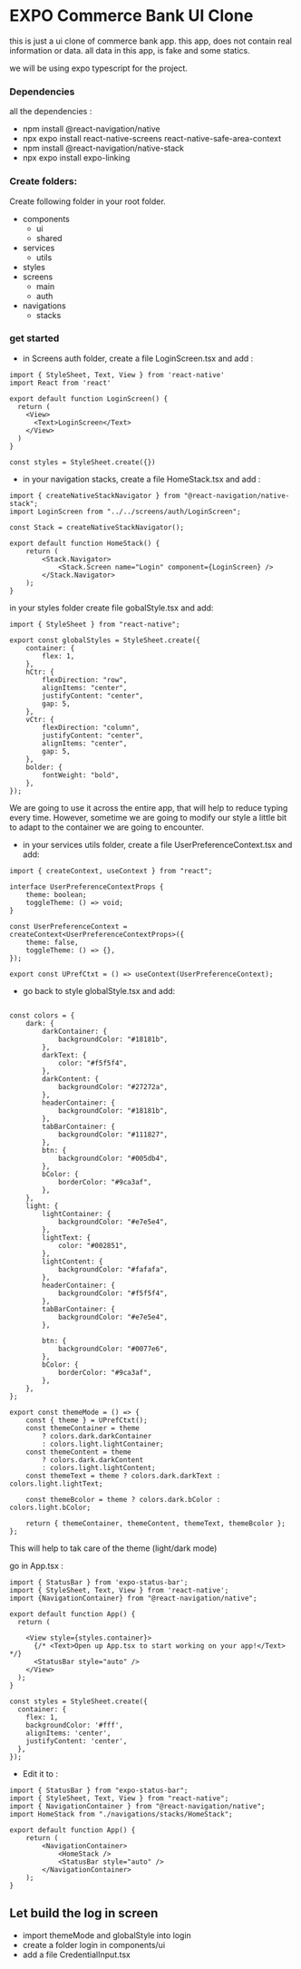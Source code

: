 # EXPO Commerce Bank UI Clone 

this is just a ui clone of commerce bank app. this app, does not contain real information or data. all data in this app, is fake and some statics.

we will be using expo typescript for the project.


### Dependencies

all the dependencies : 

- npm install @react-navigation/native
- npx expo install react-native-screens react-native-safe-area-context
- npm install @react-navigation/native-stack
- npx expo install expo-linking


### Create folders: 

Create following folder in your root folder.

- components
  - ui
  - shared
- services
  - utils
- styles
- screens
  - main
  - auth 
- navigations
  - stacks


### get started

- in Screens auth folder, create a file LoginScreen.tsx and add : 
  
```
import { StyleSheet, Text, View } from 'react-native'
import React from 'react'

export default function LoginScreen() {
  return (
    <View>
      <Text>LoginScreen</Text>
    </View>
  )
}

const styles = StyleSheet.create({})
```

- in your navigation stacks, create a file HomeStack.tsx and add :
  
```
import { createNativeStackNavigator } from "@react-navigation/native-stack";
import LoginScreen from "../../screens/auth/LoginScreen";

const Stack = createNativeStackNavigator();

export default function HomeStack() {
	return (
		<Stack.Navigator>
			<Stack.Screen name="Login" component={LoginScreen} />
		</Stack.Navigator>
	);
}

```

in your styles folder create file gobalStyle.tsx and add: 

```
import { StyleSheet } from "react-native";

export const globalStyles = StyleSheet.create({
	container: {
		flex: 1,
	},
	hCtr: {
		flexDirection: "row",
		alignItems: "center",
		justifyContent: "center",
		gap: 5,
	},
	vCtr: {
		flexDirection: "column",
		justifyContent: "center",
		alignItems: "center",
		gap: 5,
	},
	bolder: {
		fontWeight: "bold",
	},
});
```
We are going to use it across the entire app, that will help to reduce typing every time. However, sometime we are going to modify our style a little bit to adapt to the container we are going to encounter.

- in your services utils folder, create a file UserPreferenceContext.tsx and add: 
  
```
import { createContext, useContext } from "react";

interface UserPreferenceContextProps {
	theme: boolean;
	toggleTheme: () => void;
}

const UserPreferenceContext = createContext<UserPreferenceContextProps>({
	theme: false,
	toggleTheme: () => {},
});

export const UPrefCtxt = () => useContext(UserPreferenceContext);
```
- go back to style globalStyle.tsx and add: 

``` 

const colors = {
	dark: {
		darkContainer: {
			backgroundColor: "#18181b",
		},
		darkText: {
			color: "#f5f5f4",
		},
		darkContent: {
			backgroundColor: "#27272a",
		},
		headerContainer: {
			backgroundColor: "#18181b",
		},
		tabBarContainer: {
			backgroundColor: "#111827",
		},
		btn: {
			backgroundColor: "#005db4",
		},
		bColor: {
			borderColor: "#9ca3af",
		},
	},
	light: {
		lightContainer: {
			backgroundColor: "#e7e5e4",
		},
		lightText: {
			color: "#002851",
		},
		lightContent: {
			backgroundColor: "#fafafa",
		},
		headerContainer: {
			backgroundColor: "#f5f5f4",
		},
		tabBarContainer: {
			backgroundColor: "#e7e5e4",
		},

		btn: {
			backgroundColor: "#0077e6",
		},
		bColor: {
			borderColor: "#9ca3af",
		},
	},
};

export const themeMode = () => {
	const { theme } = UPrefCtxt();
	const themeContainer = theme
		? colors.dark.darkContainer
		: colors.light.lightContainer;
	const themeContent = theme
		? colors.dark.darkContent
		: colors.light.lightContent;
	const themeText = theme ? colors.dark.darkText : colors.light.lightText;

	const themeBcolor = theme ? colors.dark.bColor : colors.light.bColor;

	return { themeContainer, themeContent, themeText, themeBcolor };
};
```
This will help to tak care of the theme (light/dark mode)

go in App.tsx : 

```
import { StatusBar } from 'expo-status-bar';
import { StyleSheet, Text, View } from 'react-native';
import {NavigationContainer} from "@react-navigation/native";

export default function App() {
  return (
    
    <View style={styles.container}>
      {/* <Text>Open up App.tsx to start working on your app!</Text> */}
      <StatusBar style="auto" />
    </View>
  );
}

const styles = StyleSheet.create({
  container: {
    flex: 1,
    backgroundColor: '#fff',
    alignItems: 'center',
    justifyContent: 'center',
  },
});
```

- Edit it to :  
```
import { StatusBar } from "expo-status-bar";
import { StyleSheet, Text, View } from "react-native";
import { NavigationContainer } from "@react-navigation/native";
import HomeStack from "./navigations/stacks/HomeStack";

export default function App() {
	return (
		<NavigationContainer>
			<HomeStack />
			<StatusBar style="auto" />
		</NavigationContainer>
	);
}

```
## Let build the log in screen 

- import themeMode and globalStyle into login
- create a folder login in components/ui
- add a file CredentialInput.tsx
